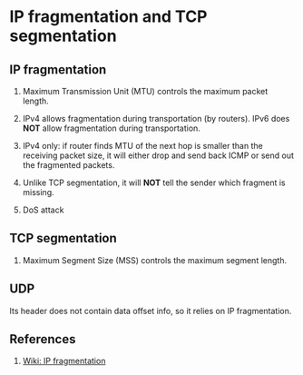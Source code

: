 # IP fragmentation and TCP segmentation

## IP fragmentation

1. Maximum Transmission Unit (MTU) controls the maximum packet length.

1. IPv4 allows fragmentation during transportation (by routers). IPv6 does **NOT** allow fragmentation during transportation.

1. IPv4 only: if router finds MTU of the next hop is smaller than the receiving packet size, it will either drop and send back ICMP or send out the fragmented packets.

1. Unlike TCP segmentation, it will **NOT** tell the sender which fragment is missing.

1. DoS attack

## TCP segmentation

1. Maximum Segment Size (MSS) controls the maximum segment length.

## UDP

Its header does not contain data offset info, so it relies on IP fragmentation.

## References

1. [Wiki: IP fragmentation](https://en.wikipedia.org/wiki/IP_fragmentation)
